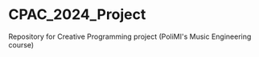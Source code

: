 # CPAC_2024_Project
Repository for Creative Programming project (PoliMI's Music Engineering course)
